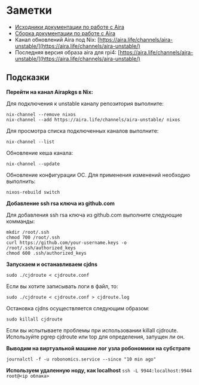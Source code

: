 # Заметки
* [Исходники документации по работе с Aira](https://github.com/airalab/aira/tree/master/docs)
* [Сборка документации по работе с Aira](https://aira.readthedocs.io/en/latest/getting_started.html)
* Канал обновлений Aira под Nix: [https://aira.life/channels/aira-unstable/](https://aira.life/channels/aira-unstable/)
* Последняя версия образа aira для rpi4: [https://aira.life/channels/aira-unstable/](https://aira.life/channels/aira-unstable/)

## Подсказки

**Перейти на канал Airapkgs в Nix:**

Для подключения к unstable каналу репозитория выполните:

    nix-channel --remove nixos
    nix-channel --add https://aira.life/channels/aira-unstable/ nixos

Для просмотра списка подключенных каналов выполните:

    nix-channel --list

Обновление кеша канала:

    nix-channel --update

Обновление конфигурации ОС. Для применения изменений необходио выполнить:

    nixos-rebuild switch

**Добавление ssh rsa ключа из github.com**

Для добавления ssh rsa ключа из github.com выполните следующие комманды:

	mkdir /root/.ssh
	chmod 700 /root/.ssh
	curl https://github.com/your-username.keys -o  /root/.ssh/authorized_keys
	chmod 600 .ssh/authorized_keys

**Запускаем и останавливаем cjdns**

	sudo ./cjdroute < cjdroute.conf

Если вы хотите записывать логи в файл, то:

	sudo ./cjdroute < cjdroute.conf > cjdroute.log

Остановка cjdns осуществляется следующим образом:

	sudo killall cjdroute

Если вы испытываете проблемы при использовании killall cjdroute. Используйте pgrep cjdroute или top для определения, запущен ли он.

**Выводим на виртуальной машине лог узла робономики на субстрате**

	journalctl -f -u robonomics.service --since "10 min ago"
	
**Используем удаленную ноду, как localhost**
	```
	ssh -L 9944:localhost:9944 root@<ip облака>
	```

